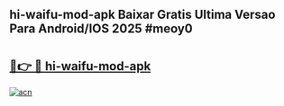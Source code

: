 ## hi-waifu-mod-apk Baixar Gratis Ultima Versao Para Android/IOS 2025 #meoy0

# <h2><a href="https://ainizakaria.my?title=hi-waifu-mod-apk&ref=20M">🔗👉 🔴 hi-waifu-mod-apk</a></h2>

[![acn](https://github.com/user-attachments/assets/0f9c940e-d8b0-45ae-aac7-cd30a18b3e1c)](https://ainizakaria.my?title=hi-waifu-mod-apk&ref=20M)

